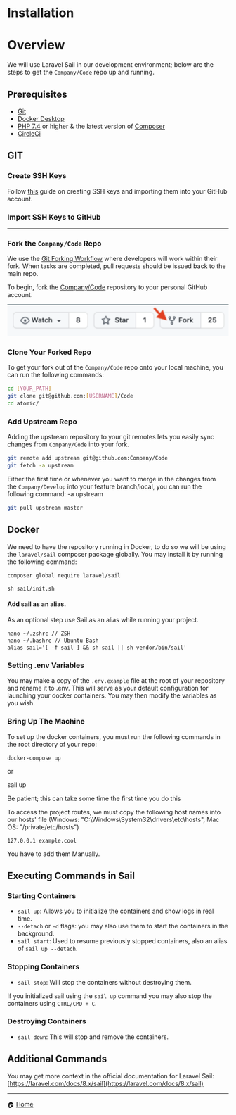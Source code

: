 # Installation

# Overview

We will use Laravel Sail in our development environment; below are the steps to get the `Company/Code` repo up and running.

  

## Prerequisites

*   [Git](https://git-scm.com/book/en/v2/Getting-Started-Installing-Git)
*   [Docker Desktop](https://docs.docker.com/engine/install/)
*   [PHP 7.4](https://www.php.net/downloads.php) or higher & the latest version of [Composer](https://getcomposer.org/download/)
*   [CircleCi](https://app.clickup.com/2403958/v/dc/29bkp-891/29bkp-16365?block=block-99b317e3-1c57-43dc-b42e-488d64e8b11f)
  

## GIT

### Create SSH Keys

Follow [this](https://docs.github.com/en/github/authenticating-to-github/connecting-to-github-with-ssh/generating-a-new-ssh-key-and-adding-it-to-the-ssh-agent) guide on creating SSH keys and importing them into your GitHub account.

  

### Import SSH Keys to GitHub

-----

  

### Fork the `Company/Code` Repo

We use the [Git Forking Workflow](https://www.atlassian.com/git/tutorials/comparing-workflows/gitflow-workflow) where developers will work within their fork. When tasks are completed, pull requests should be issued back to the main repo.

  

To begin, fork the [Company/Code](https://github.com/) repository to your personal GitHub account.

  

![](./images/GitFork.png)

###   

### Clone Your Forked Repo

To get your fork out of the `Company/Code` repo onto your local machine, you can run the following commands:

```bash
cd [YOUR_PATH]
git clone git@github.com:[USERNAME]/Code
cd atomic/
```

  

### Add Upstream Repo

Adding the upstream repository to your git remotes lets you easily sync changes from `Company/Code` into your fork.

```bash
git remote add upstream git@github.com:Company/Code
git fetch -a upstream
```

  

Either the first time or whenever you want to merge in the changes from the `Company/Develop` into your feature branch/local, you can run the following command: -a upstream

```bash
git pull upstream master
```

  

## Docker

We need to have the repository running in Docker, to do so we will be using the `laravel/sail` composer package globally. You may install it by running the following command:

```plain
composer global require laravel/sail
```

  

```plain
sh sail/init.sh
```

#### Add sail as an alias. 

As an optional step use Sail as an alias while running your project.

```plain
nano ~/.zshrc // ZSH 
nano ~/.bashrc // Ubuntu Bash 
alias sail='[ -f sail ] && sh sail || sh vendor/bin/sail' 
```

### Setting .env Variables

You may make a copy of the `.env.example` file at the root of your repository and rename it to .env. This will serve as your default configuration for launching your docker containers. You may then modify the variables as you wish.

  

### Bring Up The Machine

To set up the docker containers, you must run the following commands in the root directory of your repo:

```plain
docker-compose up
```

or

sail up

Be patient; this can take some time the first time you do this

  

To access the project routes, we must copy the following host names into our hosts' file (Windows: "C:\\Windows\\System32\\drivers\\etc\\hosts", Mac OS: "/private/etc/hosts")

```plain
127.0.0.1 example.cool
```

You have to add them Manually.

## Executing Commands in Sail

### Starting Containers

  

*   `sail up`: Allows you to initialize the containers and show logs in real time.
*   `--detach` or `-d` flags: you may also use them to start the containers in the background.
*   `sail start`: Used to resume previously stopped containers, also an alias of `sail up --detach`.

  

### Stopping Containers

*   `sail stop`: Will stop the containers without destroying them.

  

If you initialized sail using the `sail up` command you may also stop the containers using `CTRL/CMD + C`.

  

### Destroying Containers

*   `sail down`: This will stop and remove the containers.

  

## Additional Commands

You may get more context in the official documentation for Laravel Sail: [https://laravel.com/docs/8.x/sail](https://laravel.com/docs/8.x/sail)

  

  

  

  

  

* * *

🏠 [Home](https://example.com/)
